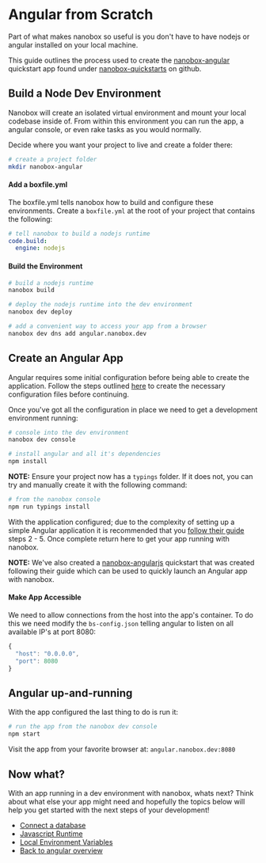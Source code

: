 # Angular from Scratch
Part of what makes nanobox so useful is you don't have to have nodejs or angular installed on your local machine.

This guide outlines the process used to create the <a href="https://github.com/nanobox-quickstarts/nanobox-angular" target="\_blank">nanobox-angular</a> quickstart app found under <a href="https://github.com/nanobox-quickstarts" target="\_blank">nanobox-quickstarts</a> on github.

## Build a Node Dev Environment
Nanobox will create an isolated virtual environment and mount your local codebase inside of. From within this environment you can run the app, a angular console, or even rake tasks as you would normally.

Decide where you want your project to live and create a folder there:

```bash
# create a project folder
mkdir nanobox-angular
```

#### Add a boxfile.yml
The boxfile.yml tells nanobox how to build and configure these environments. Create a `boxfile.yml` at the root of your project that contains the following:

```yaml
# tell nanobox to build a nodejs runtime
code.build:
  engine: nodejs
```

#### Build the Environment

```bash
# build a nodejs runtime
nanobox build

# deploy the nodejs runtime into the dev environment
nanobox dev deploy

# add a convenient way to access your app from a browser
nanobox dev dns add angular.nanobox.dev
```

## Create an Angular App
Angular requires some initial configuration before being able to create the application. Follow the steps outlined <a href="https://angular.io/docs/ts/latest/quickstart.html#!#add-config-files" target="\_blank">here</a> to create the necessary configuration files before continuing.

Once you've got all the configuration in place we need to get a development environment running:

```bash
# console into the dev environment
nanobox dev console

# install angular and all it's dependencies
npm install
```

**NOTE:** Ensure your project now has a `typings` folder. If it does not, you can try and manually create it with the following command:

```bash
# from the nanobox console
npm run typings install
```

With the application configured; due to the complexity of setting up a simple Angular application it is recommended that you <a href="https://angular.io/docs/ts/latest/quickstart.html#!#ngmodule" target="\_blank">follow their guide</a> steps 2 - 5. Once complete return here to get your app running with nanobox.

**NOTE:** We've also created a <a href="https://github.com/nanobox-quickstarts/nanobox-angularjs" target="\_blank">nanobox-angularjs</a> quickstart that was created following their guide which can be used to quickly launch an Angular app with nanobox.

#### Make App Accessible
We need to allow connections from the host into the app's container. To do this we need modify the `bs-config.json` telling angular to listen on all available IP's at port 8080:

```javascript
{
  "host": "0.0.0.0",
  "port": 8080
}
```

## Angular up-and-running
With the app configured the last thing to do is run it:

```bash
# run the app from the nanobox dev console
npm start
```

Visit the app from your favorite browser at: `angular.nanobox.dev:8080`

## Now what?
With an app running in a dev environment with nanobox, whats next? Think about what else your app might need and hopefully the topics below will help you get started with the next steps of your development!

* [Connect a database](connect-a-database.html)
* [Javascript Runtime](javascript-runtime.html)
* [Local Environment Variables](local-evars.html)
* [Back to angular overview](angular.html)
